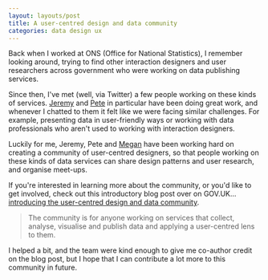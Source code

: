 ```yaml
---
layout: layouts/post
title: A user-centred design and data community
categories: data design ux
---
```


<p class="lede">Back when I worked at ONS (Office for National Statistics), I remember looking around, trying to find other interaction designers and user researchers across government who were working on data publishing services.</p>

Since then, I've met (well, via Twitter) a few people working on these kinds of services. [Jeremy](https://twitter.com/jeremyhhy) and [Pete](https://twitter.com/peterjobes) in particular have been doing great work, and whenever I chatted to them it felt like we were facing similar challenges. For example, presenting data in user-friendly ways or working with data professionals who aren't used to working with interaction designers.

Luckily for me, Jeremy, Pete and [Megan](https://twitter.com/Rodgermegan) have been working hard on creating a community of user-centred designers, so that people working on these kinds of data services can share design patterns and user research, and organise meet-ups.

If you're interested in learning more about the community, or you'd like to get involved, check out this introductory blog post over on GOV.UK… [introducing the user-centred design and data community](https://designnotes.blog.gov.uk/2020/10/05/introducing-the-user-centred-design-and-data-community/).

> The community is for anyone working on services that collect, analyse, visualise and publish data and applying a user-centred lens to them.

I helped a bit, and the team were kind enough to give me co-author credit on the blog post, but I hope that I can contribute a lot more to this community in future.